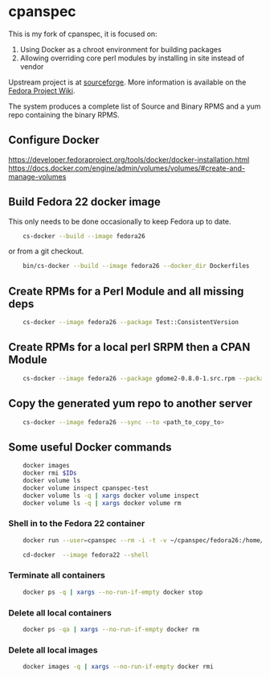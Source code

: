 # cpanspec #

This is my fork of cpanspec, it is focused on:

1. Using Docker as a chroot environment for building packages
1. Allowing overriding core perl modules by installing in site instead of vendor

Upstream project is at [sourceforge](http://cpanspec.sourceforge.net/). More information is available on the [Fedora Project Wiki](http://fedoraproject.org/wiki/Perl/cpanspec).

The system produces a complete list of Source and Binary RPMS and a yum repo containing the binary RPMS.

## Configure Docker ##

<https://developer.fedoraproject.org/tools/docker/docker-installation.html>
<https://docs.docker.com/engine/admin/volumes/volumes/#create-and-manage-volumes>

## Build Fedora 22 docker image ##

This only needs to be done occasionally to keep Fedora up to date.

```bash
    cs-docker --build --image fedora26
```

or from a git checkout.

```bash
    bin/cs-docker --build --image fedora26 --docker_dir Dockerfiles
```

## Create RPMs for a Perl Module and all missing deps ##

```bash
    cs-docker --image fedora26 --package Test::ConsistentVersion
```

## Create RPMs for a local perl SRPM then a CPAN Module ##

```bash
    cs-docker --image fedora26 --package gdome2-0.8.0-1.src.rpm --package Test-ConsistentVersion-0.1.tgz --package Net::SAML2
```

## Copy the generated yum repo to another server ##

```bash
    cs-docker --image fedora26 --sync --to <path_to_copy_to>
```

## Some useful Docker commands ##

```bash
    docker images
    docker rmi $IDs
    docker volume ls
    docker volume inspect cpanspec-test
    docker volume ls -q | xargs docker volume inspect
    docker volume ls -q | xargs docker volume rm
```

### Shell in to the Fedora 22 container ###

```bash
    docker run --user=cpanspec --rm -i -t -v ~/cpanspec/fedora26:/home/cpanspec/work_dir cpanspec-fedora22 /bin/bash

    cd-docker  --image fedora22 --shell
```

### Terminate all containers ###

```bash
    docker ps -q | xargs --no-run-if-empty docker stop
```

### Delete all local containers ###

```bash
    docker ps -qa | xargs --no-run-if-empty docker rm
```

### Delete all local images ###

```bash
    docker images -q | xargs --no-run-if-empty docker rmi
```
